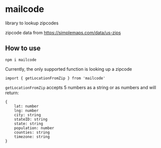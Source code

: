 # mailcode
library to lookup zipcodes

zipcode data from <https://simplemaps.com/data/us-zips>

## How to use

`npm i mailcode`

Currently, the only supported function is looking up a zipcode

`import { getLocationFromZip } from 'mailcode'`

`getLocationFromZip` accepts 5 numbers as a string or as numbers and will return:
```
{
    lat: number
    lng: number
    city: string
    stateID: string
    state: string
    population: number
    counties: string
    timezone: string
}
```